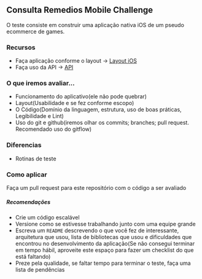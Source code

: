 ## Consulta Remedios Mobile Challenge

O teste consiste em construir uma aplicação nativa iOS de um pseudo ecommerce de games.

### Recursos
- Faça aplicação conforme o layout -> [Layout iOS](https://xd.adobe.com/view/46d6098f-efdf-4d13-6096-690517595f3b-30e7/)
- Faça uso da API -> [API](docs/api.md)

### O que iremos avaliar...
- Funcionamento do aplicativo(ele não pode quebrar)
- Layout(Usabilidade e se fez conforme escopo)
- O Código(Domínio da linguagem, estrutura, uso de boas práticas, Legibilidade e Lint)
- Uso do git e github(iremos olhar os commits; branches; pull request. Recomendado uso do gitflow)

### Diferencias
- Rotinas de teste

### Como aplicar
Faça um pull request para este repositório com o código a ser avaliado

##### Recomendações
* Crie um código escalável
* Versione como se estivesse trabalhando junto com uma equipe grande
* Escreva um `README` descrevendo o que você fez de interessante, arquitetura que usou, lista de bibliotecas que usou e dificuldades que encontrou no desenvolvimento da aplicação(Se não consegui terminar em tempo hábil, aproveite este espaço para fazer um checklist do que está faltando)
* Preze pela qualidade, se faltar tempo para terminar o teste, faça uma lista de pendências
